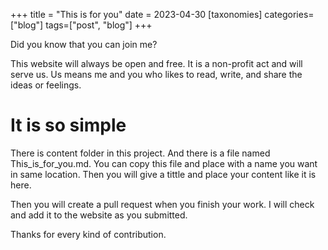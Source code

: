 +++
title = "This is for you"
date = 2023-04-30
[taxonomies]
categories=["blog"]
tags=["post", "blog"]
+++

Did you know that you can join me?

This website will always be open and free. It is a non-profit act and will serve us. Us means me and you who likes to read, write, and share the ideas or feelings.

# It is so simple
There is content folder in this project. And there is a file named This_is_for_you.md. You can copy this file and place with a name you want in same location. Then you will give a tittle and place your content like it is here.

Then you will create a pull request when you finish your work. I will check and add it to the website as you submitted.

Thanks for every kind of contribution.